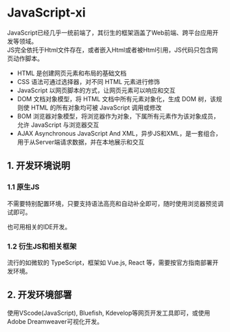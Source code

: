 # JavaScript-xi

JavaScript已经几乎一统前端了，其衍生的框架涵盖了Web前端、跨平台应用开发等领域。  
JS完全依托于Html文件存在，或者嵌入Html或者被Html引用，JS代码只包含网页动作脚本。

- HTML 是创建网页元素和布局的基础文档
- CSS 语法可通过选择器，对不同 HTML 元素进行修饰
- JavaScript 以网页脚本的方式，让网页元素可以响应和交互
- DOM 文档对象模型，将 HTML 文档中所有元素对象化，生成 DOM 树，该规则使 HTML 的所有对象均可被 JavaScript 调用或修改
- BOM 浏览器对象模型，将浏览器作为对象，下属所有元素作为该对象成员，允许 JavaScript 与浏览器交互
- AJAX Asynchronous JavaScript And XML，异步JS和XML，是一套组合，用于从Server端请求数据，并在本地展示和交互

## 1. 开发环境说明
### 1.1 原生JS

不需要特别配置环境，只要支持语法高亮和自动补全即可，随时使用浏览器预览调试即可。

也可用相关的IDE开发。

### 1.2 衍生JS和相关框架

流行的如微软的 TypeScript，框架如 Vue.js, React 等，需要按官方指南部署开发环境。

## 2. 开发环境部署
使用VScode(JavaScript), Bluefish, Kdevelop等网页开发工具即可，或使用Adobe Dreamweaver可视化开发。
